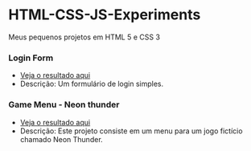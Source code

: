 # HTML-CSS-JS-Experiments
 Meus pequenos projetos em HTML 5 e CSS 3

### Login Form

- [Veja o resultado aqui](https://viniciusluz99.github.io/Projetos-HTML-CSS-JS-Experiments/Login%20Form/index.html)
- Descrição: Um formulário de login simples.

### Game Menu - Neon thunder 
- [Veja o resultado aqui](https://viniciusluz99.github.io/Projetos-HTML-CSS-JS-Experiments/GameMenu%20-%20Neon%20Thunder/index.html)
- Descrição: Este projeto consiste em um menu para um jogo fictício chamado Neon Thunder.

